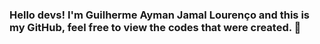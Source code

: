### Hello devs! I'm Guilherme Ayman Jamal Lourenço and this is my GitHub, feel free to view the codes that were created. 👋

<!--
**guilherme-jamal/guilherme-jamal** is a ✨ _special_ ✨ repository because its `README.md` (this file) appears on your GitHub profile.

Here are some ideas to get you started:

- 🔭 I’m currently working on ...
<h1>🌱 I’m currently learning C#, Node.JS, C, C++, MySQL... </h1>
- 👯 I’m looking to collaborate on ...
- 🤔 I’m looking for help with ...
- 💬 Ask me about ...
- 📫 How to reach me: ...
- 😄 Pronouns: ...
- ⚡ Fun fact: ...
-->
